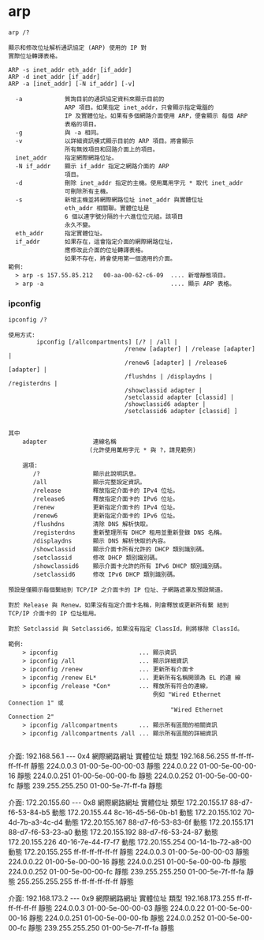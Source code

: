 
# arp
```
arp /?

顯示和修改位址解析通訊協定 (ARP) 使用的 IP 對
實際位址轉譯表格。

ARP -s inet_addr eth_addr [if_addr]
ARP -d inet_addr [if_addr]
ARP -a [inet_addr] [-N if_addr] [-v]

  -a            質詢目前的通訊協定資料來顯示目前的
                ARP 項目。如果指定 inet_addr，只會顯示指定電腦的
                IP 及實體位址。如果有多個網路介面使用 ARP，便會顯示 每個 ARP
                表格的項目。
  -g            與 -a 相同。
  -v            以詳細資訊模式顯示目前的 ARP 項目。將會顯示
                所有無效項目和回路介面上的項目。
  inet_addr     指定網際網路位址。
  -N if_addr    顯示 if_addr 指定之網路介面的 ARP
                項目。
  -d            刪除 inet_addr 指定的主機。使用萬用字元 * 取代 inet_addr
                可刪除所有主機。
  -s            新增主機並將網際網路位址 inet_addr 與實體位址
                eth_addr 相關聯。實體位址是
                6 個以連字號分隔的十六進位位元組。該項目
                永久不變。
  eth_addr      指定實體位址。
  if_addr       如果存在，這會指定介面的網際網路位址，
                應修改此介面的位址轉譯表格。
                如果不存在，將會使用第一個適用的介面。
範例:
  > arp -s 157.55.85.212   00-aa-00-62-c6-09  .... 新增靜態項目。
  > arp -a                                    .... 顯示 ARP 表格。
```
### ipconfig
```
ipconfig /?

使用方式:
        ipconfig [/allcompartments] [/? | /all |
                                 /renew [adapter] | /release [adapter] |
                                 /renew6 [adapter] | /release6 [adapter] |
                                 /flushdns | /displaydns | /registerdns |
                                 /showclassid adapter |
                                 /setclassid adapter [classid] |
                                 /showclassid6 adapter |
                                 /setclassid6 adapter [classid] ]


其中
    adapter             連線名稱
                       (允許使用萬用字元 * 與 ?，請見範例)

    選項:
       /?               顯示此說明訊息。
       /all             顯示完整設定資訊。
       /release         釋放指定介面卡的 IPv4 位址。
       /release6        釋放指定介面卡的 IPv6 位址。
       /renew           更新指定介面卡的 IPv4 位址。
       /renew6          更新指定介面卡的 IPv6 位址。
       /flushdns        清除 DNS 解析快取。
       /registerdns     重新整理所有 DHCP 租用並重新登錄 DNS 名稱。
       /displaydns      顯示 DNS 解析快取的內容。
       /showclassid     顯示介面卡所有允許的 DHCP 類別識別碼。
       /setclassid      修改 DHCP 類別識別碼。
       /showclassid6    顯示介面卡允許的所有 IPv6 DHCP 類別識別碼。
       /setclassid6     修改 IPv6 DHCP 類別識別碼。

預設是僅顯示每個繫結到 TCP/IP 之介面卡的 IP 位址、子網路遮罩及預設閘道。

對於 Release 與 Renew，如果沒有指定介面卡名稱，則會釋放或更新所有繫 結到
TCP/IP 介面卡的 IP 位址租用。

對於 Setclassid 與 Setclassid6，如果沒有指定 ClassId，則將移除 ClassId。

範例:
    > ipconfig                       ... 顯示資訊
    > ipconfig /all                  ... 顯示詳細資訊
    > ipconfig /renew                ... 更新所有介面卡
    > ipconfig /renew EL*            ... 更新所有名稱開頭為 EL 的連 線
    > ipconfig /release *Con*        ... 釋放所有符合的連線，
                                         例如 "Wired Ethernet Connection 1" 或
                                              "Wired Ethernet Connection 2"
    > ipconfig /allcompartments      ... 顯示所有區間的相關資訊
    > ipconfig /allcompartments /all ... 顯示所有區間的詳細資訊
    
```
介面: 192.168.56.1 --- 0x4
  網際網路網址          實體位址               類型
  192.168.56.255        ff-ff-ff-ff-ff-ff     靜態
  224.0.0.3             01-00-5e-00-00-03     靜態
  224.0.0.22            01-00-5e-00-00-16     靜態
  224.0.0.251           01-00-5e-00-00-fb     靜態
  224.0.0.252           01-00-5e-00-00-fc     靜態
  239.255.255.250       01-00-5e-7f-ff-fa     靜態

介面: 172.20.155.60 --- 0x8
  網際網路網址          實體位址               類型
  172.20.155.17         88-d7-f6-53-84-b5     動態
  172.20.155.44         8c-16-45-56-0b-b1     動態
  172.20.155.102        70-4d-7b-a3-4c-d4     動態
  172.20.155.167        88-d7-f6-53-83-6f     動態
  172.20.155.171        88-d7-f6-53-23-a0     動態
  172.20.155.192        88-d7-f6-53-24-87     動態
  172.20.155.226        40-16-7e-44-f7-f7     動態
  172.20.155.254        00-14-1b-72-a8-00     動態
  172.20.155.255        ff-ff-ff-ff-ff-ff     靜態
  224.0.0.3             01-00-5e-00-00-03     靜態
  224.0.0.22            01-00-5e-00-00-16     靜態
  224.0.0.251           01-00-5e-00-00-fb     靜態
  224.0.0.252           01-00-5e-00-00-fc     靜態
  239.255.255.250       01-00-5e-7f-ff-fa     靜態
  255.255.255.255       ff-ff-ff-ff-ff-ff     靜態

介面: 192.168.173.2 --- 0x9
  網際網路網址          實體位址               類型
  192.168.173.255       ff-ff-ff-ff-ff-ff     靜態
  224.0.0.3             01-00-5e-00-00-03     靜態
  224.0.0.22            01-00-5e-00-00-16     靜態
  224.0.0.251           01-00-5e-00-00-fb     靜態
  224.0.0.252           01-00-5e-00-00-fc     靜態
  239.255.255.250       01-00-5e-7f-ff-fa     靜態
